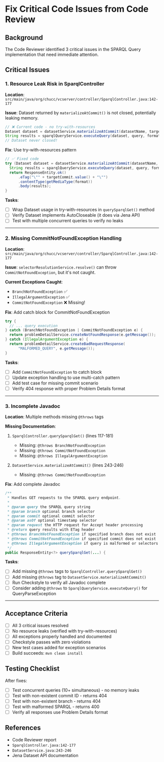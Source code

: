 # Fix Critical Code Issues from Code Review

## Background

The Code Reviewer identified 3 critical issues in the SPARQL Query implementation that need immediate attention.

## Critical Issues

### 1. Resource Leak Risk in SparqlController

**Location**: `src/main/java/org/chucc/vcserver/controller/SparqlController.java:142-177`

**Issue**: Dataset returned by `materializeAtCommit()` is not closed, potentially leaking memory.

```java
// ❌ Current code - no try-with-resources
Dataset dataset = datasetService.materializeAtCommit(datasetName, targetCommit);
String results = sparqlQueryService.executeQuery(dataset, query, format);
// Dataset never closed!
```

**Fix**: Use try-with-resources pattern

```java
// ✅ Fixed code
try (Dataset dataset = datasetService.materializeAtCommit(datasetName, targetCommit)) {
  String results = sparqlQueryService.executeQuery(dataset, query, format);
  return ResponseEntity.ok()
      .eTag("\"" + targetCommit.value() + "\"")
      .contentType(getMediaType(format))
      .body(results);
}
```

**Tasks**:
- [ ] Wrap Dataset usage in try-with-resources in `querySparqlGet()` method
- [ ] Verify Dataset implements AutoCloseable (it does via Jena API)
- [ ] Test with multiple concurrent queries to verify no leaks

---

### 2. Missing CommitNotFoundException Handling

**Location**: `src/main/java/org/chucc/vcserver/controller/SparqlController.java:142-177`

**Issue**: `selectorResolutionService.resolve()` can throw `CommitNotFoundException`, but it's not caught.

**Current Exceptions Caught**:
- `BranchNotFoundException` ✅
- `IllegalArgumentException` ✅
- `CommitNotFoundException` ❌ Missing!

**Fix**: Add catch block for CommitNotFoundException

```java
try {
  // ... query execution
} catch (BranchNotFoundException | CommitNotFoundException e) {
  return problemDetailService.createNotFoundResponse(e.getMessage());
} catch (IllegalArgumentException e) {
  return problemDetailService.createBadRequestResponse(
      "MALFORMED_QUERY", e.getMessage());
}
```

**Tasks**:
- [ ] Add `CommitNotFoundException` to catch block
- [ ] Update exception handling to use multi-catch pattern
- [ ] Add test case for missing commit scenario
- [ ] Verify 404 response with proper Problem Details format

---

### 3. Incomplete Javadoc

**Location**: Multiple methods missing `@throws` tags

**Missing Documentation**:

1. `SparqlController.querySparqlGet()` (lines 117-181)
   - Missing: `@throws BranchNotFoundException`
   - Missing: `@throws CommitNotFoundException`
   - Missing: `@throws IllegalArgumentException`

2. `DatasetService.materializeAtCommit()` (lines 243-246)
   - Missing: `@throws CommitNotFoundException`

**Fix**: Add complete Javadoc

```java
/**
 * Handles GET requests to the SPARQL query endpoint.
 *
 * @param query the SPARQL query string
 * @param branch optional branch selector
 * @param commit optional commit selector
 * @param asOf optional timestamp selector
 * @param request the HTTP request for Accept header processing
 * @return query results with ETag header
 * @throws BranchNotFoundException if specified branch does not exist
 * @throws CommitNotFoundException if specified commit does not exist
 * @throws IllegalArgumentException if query is malformed or selectors conflict
 */
public ResponseEntity<?> querySparqlGet(...) {
```

**Tasks**:
- [ ] Add missing `@throws` tags to `SparqlController.querySparqlGet()`
- [ ] Add missing `@throws` tag to `DatasetService.materializeAtCommit()`
- [ ] Run Checkstyle to verify all Javadoc complete
- [ ] Consider adding `@throws` to `SparqlQueryService.executeQuery()` for QueryParseException

---

## Acceptance Criteria

- [ ] All 3 critical issues resolved
- [ ] No resource leaks (verified with try-with-resources)
- [ ] All exceptions properly handled and documented
- [ ] Checkstyle passes with zero violations
- [ ] New test cases added for exception scenarios
- [ ] Build succeeds: `mvn clean install`

## Testing Checklist

After fixes:
- [ ] Test concurrent queries (10+ simultaneous) - no memory leaks
- [ ] Test with non-existent commit ID - returns 404
- [ ] Test with non-existent branch - returns 404
- [ ] Test with malformed SPARQL - returns 400
- [ ] Verify all responses use Problem Details format

## References

- Code Reviewer report
- `SparqlController.java:142-177`
- `DatasetService.java:243-246`
- Jena Dataset API documentation
